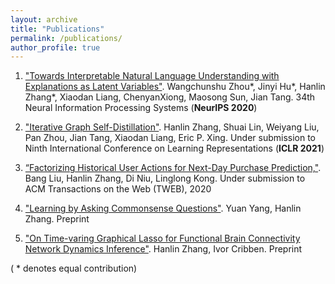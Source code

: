 ```yaml
---
layout: archive
title: "Publications"
permalink: /publications/
author_profile: true
---
```


1. ["Towards Interpretable Natural Language Understanding with Explanations as Latent Variables"](../files/NeurIPS2020.pdf). Wangchunshu Zhou\*, Jinyi Hu\*, Hanlin Zhang\*, Xiaodan Liang, ChenyanXiong, Maosong Sun, Jian Tang. 34th Neural Information Processing Systems (**NeurIPS 2020**)

2. ["Iterative Graph Self-Distillation"](../files/ICLR2021.pdf). Hanlin Zhang, Shuai Lin, Weiyang Liu, Pan Zhou, Jian Tang, Xiaodan Liang, Eric P. Xing. Under submission to Ninth International Conference on Learning Representations (**ICLR 2021**)
  
3. [“Factorizing Historical User Actions for Next-Day Purchase Prediction,"](../files/TWEB.pdf). Bang Liu, Hanlin Zhang, Di Niu, Linglong Kong. Under submission to ACM Transactions on the Web (TWEB), 2020

4. ["Learning by Asking Commonsense Questions"](../files/logic.pdf). Yuan Yang, Hanlin Zhang. Preprint
   
5. ["On Time-varing Graphical Lasso for Functional Brain Connectivity Network Dynamics Inference"](../files/fMRI.pdf). Hanlin Zhang, Ivor Cribben. Preprint

( * denotes equal contribution)